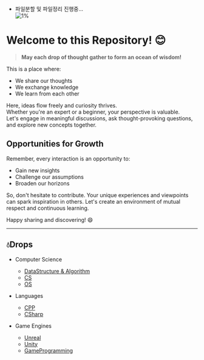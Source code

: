 - 파일분할 및 파일정리 진행중...  
![1%](https://progress-bar.xyz/1/?scale=100&title=progress&width=512&color=babaca&suffix=/100)

 # Welcome to this Repository! :blush:
> **May each drop of thought gather to form an ocean of wisdom!**

This is a place where:
- We share our thoughts
- We exchange knowledge
- We learn from each other

Here, ideas flow freely and curiosity thrives.  
Whether you're an expert or a beginner, your perspective is valuable.  
Let's engage in meaningful discussions, ask thought-provoking questions, and explore new concepts together.

## Opportunities for Growth

Remember, every interaction is an opportunity to:
- Gain new insights
- Challenge our assumptions
- Broaden our horizons

So, don't hesitate to contribute. Your unique experiences and viewpoints can spark inspiration in others. Let's create an environment of mutual respect and continuous learning.

Happy sharing and discovering! :smile:

---

## :droplet:Drops
- Computer Science
    - [DataStructure & Algorithm](./ComputerScience/DataStructure.md)
    - [CS](./ComputerScience/ComputerScience.md)
    - [OS](./ComputerScience/OS.md)
    
- Languages
    - [CPP](./Languages/CPP.md)
    - [CSharp](./Languages/CSharp.md)

- Game Engines
    - [Unreal](./GameEngines/Unreal.md)
    - [Unity](./GameEngines/Unity.md)
    - [GameProgramming](./GameEngines/GameProgramming.md)